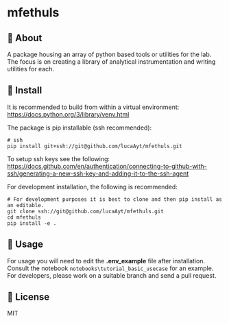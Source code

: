 # mfethuls

## 🚀 About

A package housing an array of python based tools or utilities for the lab.<br> 
The focus is on creating a library of analytical instrumentation and 
writing utilities for each.

## 🔧 Install
It is recommended to build from within a virtual environment:<br> 
https://docs.python.org/3/library/venv.html

The package is pip installable (ssh recommended):
```shell
# ssh
pip install git+ssh://git@github.com/lucaAyt/mfethuls.git
```
To setup ssh keys see the following:<br>
https://docs.github.com/en/authentication/connecting-to-github-with-ssh/generating-a-new-ssh-key-and-adding-it-to-the-ssh-agent

For development installation, the following is recommended:
```shell
# For development purposes it is best to clone and then pip install as an editable.
git clone ssh://git@github.com/lucaAyt/mfethuls.git
cd mfethuls
pip install -e .
```

## 🚁 Usage


For usage you will need to edit the **.env_example** file after installation.<br>Consult the notebook ``notebooks\tutorial_basic_usecase`` for an example.
For developers, please work on a suitable branch and send a pull request.

## 📃 License

MIT

